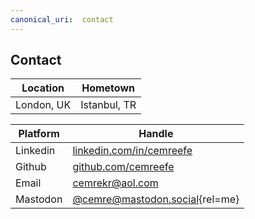 ```yaml
---
canonical_uri:  contact
---
```


## Contact

| Location   | Hometown     |
| ---------- | ------------ |
| London, UK | Istanbul, TR |

| Platform | Handle                                                          |
| -------- | --------------------------------------------------------------- |
| Linkedin | [linkedin.com/in/cemreefe](https://linkedin.com/in/cemreefe)    |
| Github   | [github.com/cemreefe](https://github.com/cemreefe)              |
| Email    | [cemrekr@aol.com](mailto:cemrekr@aol.com)                           |
| Mastodon | [@cemre@mastodon.social](https://mastodon.social/@cemre){rel=me}|

